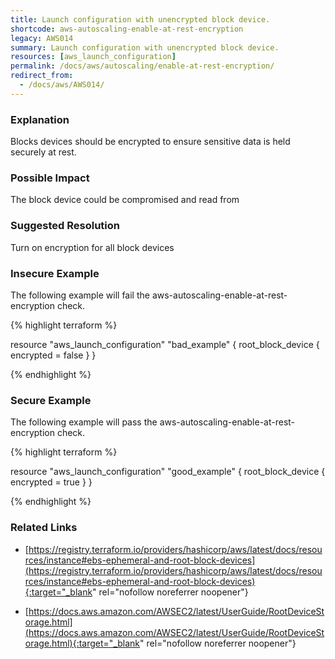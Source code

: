 ```yaml
---
title: Launch configuration with unencrypted block device.
shortcode: aws-autoscaling-enable-at-rest-encryption
legacy: AWS014
summary: Launch configuration with unencrypted block device. 
resources: [aws_launch_configuration] 
permalink: /docs/aws/autoscaling/enable-at-rest-encryption/
redirect_from: 
  - /docs/aws/AWS014/
---
```


### Explanation


Blocks devices should be encrypted to ensure sensitive data is held securely at rest.


### Possible Impact
The block device could be compromised and read from

### Suggested Resolution
Turn on encryption for all block devices


### Insecure Example

The following example will fail the aws-autoscaling-enable-at-rest-encryption check.

{% highlight terraform %}

resource "aws_launch_configuration" "bad_example" {
	root_block_device {
		encrypted = false
	}
}

{% endhighlight %}



### Secure Example

The following example will pass the aws-autoscaling-enable-at-rest-encryption check.

{% highlight terraform %}

resource "aws_launch_configuration" "good_example" {
	root_block_device {
		encrypted = true
	}
}

{% endhighlight %}



### Related Links


- [https://registry.terraform.io/providers/hashicorp/aws/latest/docs/resources/instance#ebs-ephemeral-and-root-block-devices](https://registry.terraform.io/providers/hashicorp/aws/latest/docs/resources/instance#ebs-ephemeral-and-root-block-devices){:target="_blank" rel="nofollow noreferrer noopener"}

- [https://docs.aws.amazon.com/AWSEC2/latest/UserGuide/RootDeviceStorage.html](https://docs.aws.amazon.com/AWSEC2/latest/UserGuide/RootDeviceStorage.html){:target="_blank" rel="nofollow noreferrer noopener"}


